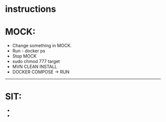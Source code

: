 # instructions

# MOCK:

* Change something in MOCK.
* Run - docker ps
* Stop MOCK
* sudo chmod 777 target
* MVN CLEAN INSTALL
* DOCKER COMPOSE -> RUN

-------------------------------------------------------------------------
# SIT:

* 
* 
